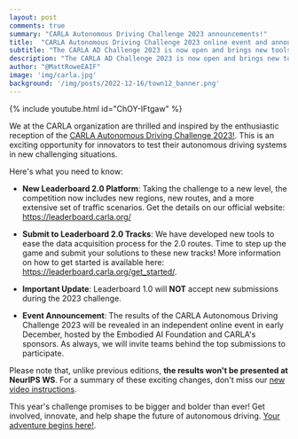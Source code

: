 ```yaml
---
layout: post
comments: true
summary: "CARLA Autonomous Driving Challenge 2023 announcements!"
title:  "CARLA Autonomous Driving Challenge 2023 online event and announcements"
subtitle: "The CARLA AD Challenge 2023 is now open and brings new tools to the Leaderboard ecosystem"
description: "The CARLA AD Challenge 2023 is now open and brings new tools to the Leaderboard ecosystem"
author: "@MattRoweEAIF"
image: 'img/carla.jpg'
background: '/img/posts/2022-12-16/town12_banner.png'
---
```


{% include youtube.html id="ChOY-IFtgaw" %}

We at the CARLA organization are thrilled and inspired by the enthusiastic reception of the [CARLA Autonomous Driving Challenge 2023!](https://leaderboard.carla.org/). This is an exciting opportunity for innovators to test their autonomous driving systems in new challenging situations. 

Here's what you need to know:

- **New Leaderboard 2.0 Platform**: Taking the challenge to a new level, the competition now includes new regions, new routes, and a more extensive set of traffic scenarios. Get the details on our official website: https://leaderboard.carla.org/

- **Submit to Leaderboard 2.0 Tracks**: We have developed new tools to ease the data acquisition process for the 2.0 routes. Time to step up the game and submit your solutions to these new tracks! More information on how to get started is available here: https://leaderboard.carla.org/get_started/.

- **Important Update**: Leaderboard 1.0 will **NOT** accept new submissions during the 2023 challenge.

- **Event Announcement**: The results of the CARLA Autonomous Driving Challenge 2023 will be revealed in an independent online event in early December, hosted by the Embodied AI Foundation and CARLA's sponsors. As always, we will invite teams behind the top submissions to participate.

Please note that, unlike previous editions, **the results won't be presented at NeurIPS WS**. For a summary of these exciting changes, don't miss our [new video instructions](https://youtu.be/ChOY-IFtgaw). 

This year's challenge promises to be bigger and bolder than ever! Get involved, innovate, and help shape the future of autonomous driving. [Your adventure begins here!](https://eval.ai/web/challenges/challenge-page/2098/overview). 